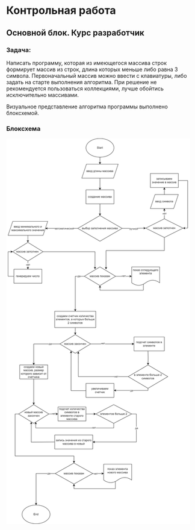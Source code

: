 # Контрольная работа
## Основной блок. Курс разработчик

### Задача: 

Написать программу, которая из имеющегося массива строк формирует массив из строк, длина которых меньше либо равна 3 символа. Первоначальный массив можно ввести с клавиатуры, либо задать на старте выполнения алгоритма. При решение не рекомендуется пользоваться коллекциями, лучше обойтись исключительно массивами.

Визуальное представление алгоритма программы выполнено блоксхемой.
### Блоксхема
![по всем вопросам обращаться в GeekBrains](control_work.jpg)